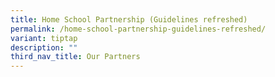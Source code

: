 ```yaml
---
title: Home School Partnership (Guidelines refreshed)
permalink: /home-school-partnership-guidelines-refreshed/
variant: tiptap
description: ""
third_nav_title: Our Partners
---
```

<p></p>